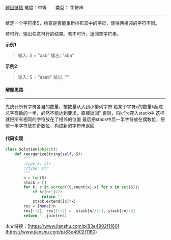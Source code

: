  [题目链接](https://leetcode-cn.com/problems/reorganize-string/)
难度：中等          &nbsp;&nbsp;&nbsp;&nbsp;&nbsp;&nbsp;类型：  字符串
***
 给定一个字符串S，检查是否能重新排布其中的字母，使得两相邻的字符不同。

若可行，输出任意可行的结果。若不可行，返回空字符串。

 
**示例1**
> 输入: S = "aab"
输出: "aba"

**示例2**
> 输入: S = "aaab"
输出: ""

#### 解题思路
***
 先统计所有字符各自的数量，按数量从大到小排列字符
若某个字符c的数量k超过总字符数的一半，必然不能达到要求，直接返回‘’
否则，将k个c存入stack中
这样就把所有相同的字符放在了相邻的位置
最后把stack中后一半字符放在偶数位，把前一半字符放在奇数位，构成新的字符串返回




#### 代码实现
```python
class Solution(object):
    def reorganizeString(self, S):
        """
        :type S: str
        :rtype: str
        """
        n = len(S)
        stack = []
        for k, c in sorted((S.count(x),x) for x in set(S)):
            if k>(n+1)/2:
                return ''
            stack.extend([c]*k)
        res = [None]*n
        res[::2], res[1::2] =  stack[n//2:], stack[:n//2]
        return ''.join(res)
```

本文链接：[https://www.jianshu.com/p/83e4902f1160](https://www.jianshu.com/p/83e4902f1160)
